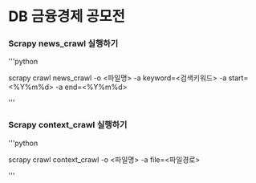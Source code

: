 # DB 금융경제 공모전

### Scrapy news_crawl 실행하기

'''python

scrapy crawl news_crawl -o <파일명> -a keyword=<검색키워드> -a start=<%Y%m%d> -a end=<%Y%m%d>

'''

### Scrapy context_crawl 실행하기

'''python

scrapy crawl context_crawl -o <파일명> -a file=<파일경로>

'''

